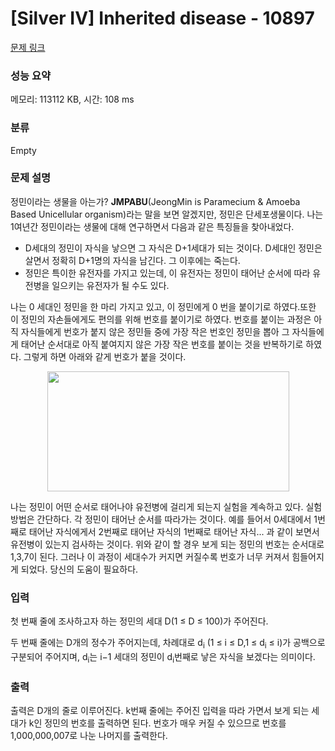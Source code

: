 # [Silver IV] Inherited disease - 10897 

[문제 링크](https://www.acmicpc.net/problem/10897) 

### 성능 요약

메모리: 113112 KB, 시간: 108 ms

### 분류

Empty

### 문제 설명

<p>정민이라는 생물을 아는가? <strong>JMPABU</strong>(JeongMin is Paramecium & Amoeba Based Unicellular organism)라는 말을 보면 알겠지만, 정민은 단세포생물이다. 나는 1여년간 정민이라는 생물에 대해 연구하면서 다음과 같은 특징들을 찾아내었다.</p>

<ul>
	<li>D세대의 정민이 자식을 낳으면 그 자식은 D+1세대가 되는 것이다. D세대인 정민은 살면서 정확히 D+1명의 자식을 남긴다. 그 이후에는 죽는다.</li>
	<li>정민은 특이한 유전자를 가지고 있는데, 이 유전자는 정민이 태어난 순서에 따라 유전병을 일으키는 유전자가 될 수도 있다.</li>
</ul>

<p>나는 0 세대인 정민을 한 마리 가지고 있고, 이 정민에게 0 번을 붙이기로 하였다.또한 이 정민의 자손들에게도 편의를 위해 번호를 붙이기로 하였다. 번호를 붙이는 과정은 아직 자식들에게 번호가 붙지 않은 정민들 중에 가장 작은 번호인 정민을 뽑아 그 자식들에게 태어난 순서대로 아직 붙여지지 않은 가장 작은 번호를 붙이는 것을 반복하기로 하였다. 그렇게 하면 아래와 같게 번호가 붙을 것이다.</p>

<p style="text-align:center"><img alt="" src="" style="height:192px; width:387px"></p>

<p>나는 정민이 어떤 순서로 태어나야 유전병에 걸리게 되는지 실험을 계속하고 있다. 실험방법은 간단하다. 각 정민이 태어난 순서를 따라가는 것이다. 예를 들어서 0세대에서 1번째로 태어난 자식에게서 2번째로 태어난 자식의 1번째로 태어난 자식... 과 같이 보면서 유전병이 있는지 검사하는 것이다. 위와 같이 할 경우 보게 되는 정민의 번호는 순서대로 1,3,7이 된다. 그러나 이 과정이 세대수가 커지면 커질수록 번호가 너무 커져서 힘들어지게 되었다. 당신의 도움이 필요하다.</p>

### 입력 

 <p>첫 번째 줄에 조사하고자 하는 정민의 세대 D(1 ≤ D ≤ 100)가 주어진다.</p>

<p>두 번째 줄에는 D개의 정수가 주어지는데, 차례대로 d<sub>i</sub> (1 ≤ i ≤ D,1 ≤ d<sub>i</sub> ≤ i)가 공백으로 구분되어 주어지며, d<sub>i</sub>는 i−1 세대의 정민이 d<sub>i</sub>번째로 낳은 자식을 보겠다는 의미이다.</p>

### 출력 

 <p>출력은 D개의 줄로 이루어진다. k번째 줄에는 주어진 입력을 따라 가면서 보게 되는 세대가 k인 정민의 번호를 출력하면 된다. 번호가 매우 커질 수 있으므로 번호를 1,000,000,007로 나눈 나머지를 출력한다.</p>

